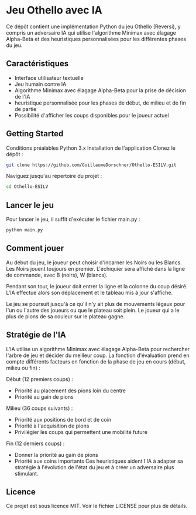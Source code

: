 # Jeu Othello avec IA
Ce dépôt contient une implémentation Python du jeu Othello (Reversi), y compris un adversaire IA qui utilise l'algorithme Minimax avec élagage Alpha-Beta et des heuristiques personnalisées pour les différentes phases du jeu.

## Caractéristiques
- Interface utilisateur textuelle
- Jeu humain contre IA
- Algorithme Minimax avec élagage Alpha-Beta pour la prise de décision de l'IA
- heuristique personnalisée pour les phases de début, de milieu et de fin de partie
- Possibilité d'afficher les coups disponibles pour le joueur actuel

## Getting Started
Conditions préalables
Python 3.x
Installation de l'application
Clonez le dépôt :
```bash
git clone https://github.com/GuillaumeDorschner/Othello-ESILV.git
```
Naviguez jusqu'au répertoire du projet :
```bash
cd Othello-ESILV
```

## Lancer le jeu
Pour lancer le jeu, il suffit d'exécuter le fichier main.py :

```bash
python main.py
```

## Comment jouer
Au début du jeu, le joueur peut choisir d'incarner les Noirs ou les Blancs. Les Noirs jouent toujours en premier. L'échiquier sera affiché dans la ligne de commande, avec B (noirs), W (blancs).

Pendant son tour, le joueur doit entrer la ligne et la colonne du coup désiré. L'IA effectue alors son déplacement et le tableau mis à jour s'affiche.

Le jeu se poursuit jusqu'à ce qu'il n'y ait plus de mouvements légaux pour l'un ou l'autre des joueurs ou que le plateau soit plein. Le joueur qui a le plus de pions de sa couleur sur le plateau gagne.

## Stratégie de l'IA
L'IA utilise un algorithme Minimax avec élagage Alpha-Beta pour rechercher l'arbre de jeu et décider du meilleur coup. La fonction d'évaluation prend en compte différents facteurs en fonction de la phase de jeu en cours (début, milieu ou fin) :

Début (12 premiers coups) :
- Priorité au placement des pions loin du centre
- Priorité au gain de pions

Milieu (36 coups suivants) :
- Priorité aux positions de bord et de coin
- Priorité à l'acquisition de pions
- Privilégier les coups qui permettent une mobilité future

Fin (12 derniers coups) :
- Donner la priorité au gain de pions
- Priorité aux coins importants
Ces heuristiques aident l'IA à adapter sa stratégie à l'évolution de l'état du jeu et à créer un adversaire plus stimulant.

## Licence
Ce projet est sous licence MIT. Voir le fichier LICENSE pour plus de détails.

